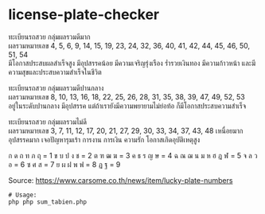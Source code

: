 # license-plate-checker

ทะเบียนรถสวย กลุ่มผลรวมดีมาก	
ผลรวมหมายเลข 
4, 5, 6, 9, 14, 15, 19, 23, 24, 32, 36, 40, 41, 42, 44, 45, 46, 50, 51, 54	
มีโอกาสประสบผลสำเร็จสูง มีอุปสรรคน้อย มีความเจริญรุ่งเรือง ร่ำรวยเงินทอง มีความก้าวหน้า และมีความสุขและประสบความสำเร็จในชีวิต

ทะเบียนรถสวย กลุ่มผลรวมดีปานกลาง	
ผลรวมหมายเลข 
8, 10, 13, 16, 18, 22, 25, 26, 28, 31, 35, 38, 39, 47, 49, 52, 53	
อยู่ในระดับปานกลาง มีอุปสรรค แต่ถ้าเรายังมีความพยายามไม่ย่อท้อ ก็มีโอกาสประสบความสำเร็จ

ทะเบียนรถสวย กลุ่มผลรวมไม่ดี	
ผลรวมหมายเลข 
3, 7, 11, 12, 17, 20, 21, 27, 29, 30, 33, 34, 37, 43, 48
เหนื่อยมาก อุปสรรคมาก เจอปัญหารุมเร้า การงาน การเงิน ความรัก โอกาสเกิดอุบัติเหตุสูง

ก ด ถ ท ภ ฤ	        = 1
ข บ ป ง ช	        = 2
ต ฑ ฒ ฆ	            = 3
ค ธ ร ญ ษ	        = 4
ฉ ณ ฌ น ม ห ฮ ฎ ฬ 	= 5
จ ล ว อ 	        = 6
ซ ศ ส 	            = 7
ย ผ ฝ พ ฟ	        = 8
ฏ ฐ	                = 9

Source: https://www.carsome.co.th/news/item/lucky-plate-numbers


```
# Usage:
php php sum_tabien.php 
```
